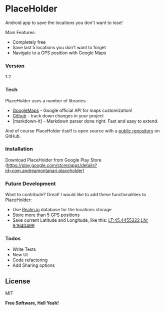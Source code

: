 # PlaceHolder
Android app to save the locations you don't want to lose!

Main Features:
  - Completely free
  - Save last 5 locations you don't want to forget
  - Navigate to a GPS position with Google Maps

### Version
1.2

### Tech

PlaceHolder uses a number of libraries:

* [GoogleMaps](https://developers.google.com/maps/documentation/android-api/intro) - Google official API for maps customization!
* [Github](https://github.com/andreamontanari/PlaceHolder) - track down changes in your project
* [markdown-it] - Markdown parser done right. Fast and easy to extend.

And of course PlaceHolder itself is open source with a [public repository](https://github.com/andreamontanari/PlaceHolder)
 on GitHub.

### Installation

Download PlaceHolder from Google Play Store (https://play.google.com/store/apps/details?id=com.andreamontanari.placeholder)

### Future Development

Want to contribute? Great!
I would like to add these functionalities to PlaceHolder:
- Use [Realm.io](https://realm.io) database for the locations storage
- Store more than 5 GPS positions
- Save current Latitude and Longitude, like this: [LT:45.4455322,LN: 9.1640499](https://www.google.it/maps/place/Via+dei+Crollalanza,+6,+20143+Milano/@45.4455322,9.1640499,17z/data=!3m1!4b1!4m5!3m4!1s0x4786c3f201bb6751:0x5a10f2924c645c41!8m2!3d45.4455285!4d9.1662439)


### Todos

 - Write Tests
 - New UI
 - Code refactoring
 - Add Sharing options

License
----

MIT

**Free Software, Hell Yeah!**

